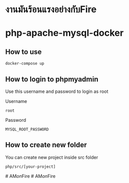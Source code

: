 # งานมันร้อนแรงอย่างกับFire

# php-apache-mysql-docker

## How to use 
```
docker-compose up
```

## How to login to phpmyadmin
Use this username and password to login as root 

Username 
```
root
```
Password
```
MYSQL_ROOT_PASSWORD
```

## How to create new folder
You can create new project inside src folder 
```
php/src/[your-project]
```
#   A M _ o n _ F i r e 
 
 #   A M _ o n _ F i r e 
 
 
